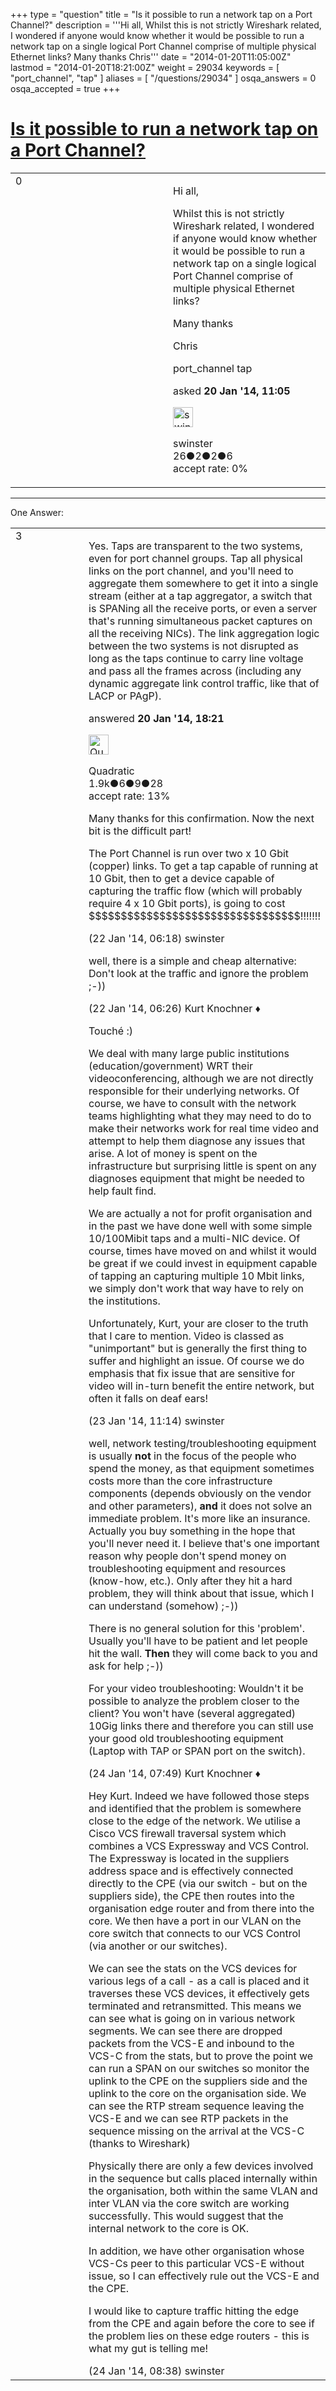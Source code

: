 +++
type = "question"
title = "Is it possible to run a network tap on a Port Channel?"
description = '''Hi all, Whilst this is not strictly Wireshark related, I wondered if anyone would know whether it would be possible to run a network tap on a single logical Port Channel comprise of multiple physical Ethernet links? Many thanks Chris'''
date = "2014-01-20T11:05:00Z"
lastmod = "2014-01-20T18:21:00Z"
weight = 29034
keywords = [ "port_channel", "tap" ]
aliases = [ "/questions/29034" ]
osqa_answers = 0
osqa_accepted = true
+++

<div class="headNormal">

# [Is it possible to run a network tap on a Port Channel?](/questions/29034/is-it-possible-to-run-a-network-tap-on-a-port-channel)

</div>

<div id="main-body">

<div id="askform">

<table id="question-table" style="width:100%;"><colgroup><col style="width: 50%" /><col style="width: 50%" /></colgroup><tbody><tr class="odd"><td style="width: 30px; vertical-align: top"><div class="vote-buttons"><div id="post-29034-score" class="post-score" title="current number of votes">0</div><div id="favorite-count" class="favorite-count"></div></div></td><td><div id="item-right"><div class="question-body"><p>Hi all,</p><p>Whilst this is not strictly Wireshark related, I wondered if anyone would know whether it would be possible to run a network tap on a single logical Port Channel comprise of multiple physical Ethernet links?</p><p>Many thanks</p><p>Chris</p></div><div id="question-tags" class="tags-container tags">port_channel tap</div><div id="question-controls" class="post-controls"></div><div class="post-update-info-container"><div class="post-update-info post-update-info-user"><p>asked <strong>20 Jan '14, 11:05</strong></p><img src="https://secure.gravatar.com/avatar/bbeb91ebbe399c56bae792a4b546ee0f?s=32&amp;d=identicon&amp;r=g" class="gravatar" width="32" height="32" alt="swinster&#39;s gravatar image" /><p>swinster<br />
<span class="score" title="26 reputation points">26</span><span title="2 badges"><span class="badge1">●</span><span class="badgecount">2</span></span><span title="2 badges"><span class="silver">●</span><span class="badgecount">2</span></span><span title="6 badges"><span class="bronze">●</span><span class="badgecount">6</span></span><br />
<span class="accept_rate" title="Rate of the user&#39;s accepted answers">accept rate:</span> <span title="swinster has no accepted answers">0%</span></p></div></div><div id="comments-container-29034" class="comments-container"></div><div id="comment-tools-29034" class="comment-tools"></div><div class="clear"></div><div id="comment-29034-form-container" class="comment-form-container"></div><div class="clear"></div></div></td></tr></tbody></table>

------------------------------------------------------------------------

<div class="tabBar">

<span id="sort-top"></span>

<div class="headQuestions">

One Answer:

</div>

</div>

<span id="29039"></span>

<div id="answer-container-29039" class="answer accepted-answer">

<table style="width:100%;"><colgroup><col style="width: 50%" /><col style="width: 50%" /></colgroup><tbody><tr class="odd"><td style="width: 30px; vertical-align: top"><div class="vote-buttons"><div id="post-29039-score" class="post-score" title="current number of votes">3</div></div></td><td><div class="item-right"><div class="answer-body"><p>Yes. Taps are transparent to the two systems, even for port channel groups. Tap all physical links on the port channel, and you'll need to aggregate them somewhere to get it into a single stream (either at a tap aggregator, a switch that is SPANing all the receive ports, or even a server that's running simultaneous packet captures on all the receiving NICs). The link aggregation logic between the two systems is not disrupted as long as the taps continue to carry line voltage and pass all the frames across (including any dynamic aggregate link control traffic, like that of LACP or PAgP).</p></div><div class="answer-controls post-controls"></div><div class="post-update-info-container"><div class="post-update-info post-update-info-user"><p>answered <strong>20 Jan '14, 18:21</strong></p><img src="https://secure.gravatar.com/avatar/f533c5f20f9c9afbf4b03de08a100e11?s=32&amp;d=identicon&amp;r=g" class="gravatar" width="32" height="32" alt="Quadratic&#39;s gravatar image" /><p>Quadratic<br />
<span class="score" title="1885 reputation points"><span>1.9k</span></span><span title="6 badges"><span class="badge1">●</span><span class="badgecount">6</span></span><span title="9 badges"><span class="silver">●</span><span class="badgecount">9</span></span><span title="28 badges"><span class="bronze">●</span><span class="badgecount">28</span></span><br />
<span class="accept_rate" title="Rate of the user&#39;s accepted answers">accept rate:</span> <span title="Quadratic has 23 accepted answers">13%</span></p></div></div><div id="comments-container-29039" class="comments-container"><span id="29093"></span><div id="comment-29093" class="comment"><div id="post-29093-score" class="comment-score"></div><div class="comment-text"><p>Many thanks for this confirmation. Now the next bit is the difficult part!</p><p>The Port Channel is run over two x 10 Gbit (copper) links. To get a tap capable of running at 10 Gbit, then to get a device capable of capturing the traffic flow (which will probably require 4 x 10 Gbit ports), is going to cost $$$$$$$$$$$$$$$$$$$$$$$$$$$$$$$$$!!!!!!!</p></div><div id="comment-29093-info" class="comment-info"><span class="comment-age">(22 Jan '14, 06:18)</span> swinster</div></div><span id="29094"></span><div id="comment-29094" class="comment"><div id="post-29094-score" class="comment-score"></div><div class="comment-text"><p>well, there is a simple and cheap alternative: Don't look at the traffic and ignore the problem ;-))</p></div><div id="comment-29094-info" class="comment-info"><span class="comment-age">(22 Jan '14, 06:26)</span> Kurt Knochner ♦</div></div><span id="29124"></span><div id="comment-29124" class="comment"><div id="post-29124-score" class="comment-score"></div><div class="comment-text"><p>Touché :)</p><p>We deal with many large public institutions (education/government) WRT their videoconferencing, although we are not directly responsible for their underlying networks. Of course, we have to consult with the network teams highlighting what they may need to do to make their networks work for real time video and attempt to help them diagnose any issues that arise. A lot of money is spent on the infrastructure but surprising little is spent on any diagnoses equipment that might be needed to help fault find.</p><p>We are actually a not for profit organisation and in the past we have done well with some simple 10/100Mibit taps and a multi-NIC device. Of course, times have moved on and whilst it would be great if we could invest in equipment capable of tapping an capturing multiple 10 Mbit links, we simply don't work that way have to rely on the institutions.</p><p>Unfortunately, Kurt, your are closer to the truth that I care to mention. Video is classed as "unimportant" but is generally the first thing to suffer and highlight an issue. Of course we do emphasis that fix issue that are sensitive for video will in-turn benefit the entire network, but often it falls on deaf ears!</p></div><div id="comment-29124-info" class="comment-info"><span class="comment-age">(23 Jan '14, 11:14)</span> swinster</div></div><span id="29141"></span><div id="comment-29141" class="comment"><div id="post-29141-score" class="comment-score"></div><div class="comment-text"><p>well, network testing/troubleshooting equipment is usually <strong>not</strong> in the focus of the people who spend the money, as that equipment sometimes costs more than the core infrastructure components (depends obviously on the vendor and other parameters), <strong>and</strong> it does not solve an immediate problem. It's more like an insurance. Actually you buy something in the hope that you'll never need it. I believe that's one important reason why people don't spend money on troubleshooting equipment and resources (know-how, etc.). Only after they hit a hard problem, they will think about that issue, which I can understand (somehow) ;-))</p><p>There is no general solution for this 'problem'. Usually you'll have to be patient and let people hit the wall. <strong>Then</strong> they will come back to you and ask for help ;-))</p><p>For your video troubleshooting: Wouldn't it be possible to analyze the problem closer to the client? You won't have (several aggregated) 10Gig links there and therefore you can still use your good old troubleshooting equipment (Laptop with TAP or SPAN port on the switch).</p></div><div id="comment-29141-info" class="comment-info"><span class="comment-age">(24 Jan '14, 07:49)</span> Kurt Knochner ♦</div></div><span id="29145"></span><div id="comment-29145" class="comment"><div id="post-29145-score" class="comment-score"></div><div class="comment-text"><p>Hey Kurt. Indeed we have followed those steps and identified that the problem is somewhere close to the edge of the network. We utilise a Cisco VCS firewall traversal system which combines a VCS Expressway and VCS Control. The Expressway is located in the suppliers address space and is effectively connected directly to the CPE (via our switch - but on the suppliers side), the CPE then routes into the organisation edge router and from there into the core. We then have a port in our VLAN on the core switch that connects to our VCS Control (via another or our switches).</p><p>We can see the stats on the VCS devices for various legs of a call - as a call is placed and it traverses these VCS devices, it effectively gets terminated and retransmitted. This means we can see what is going on in various network segments. We can see there are dropped packets from the VCS-E and inbound to the VCS-C from the stats, but to prove the point we can run a SPAN on our switches so monitor the uplink to the CPE on the suppliers side and the uplink to the core on the organisation side. We can see the RTP stream sequence leaving the VCS-E and we can see RTP packets in the sequence missing on the arrival at the VCS-C (thanks to Wireshark)</p><p>Physically there are only a few devices involved in the sequence but calls placed internally within the organisation, both within the same VLAN and inter VLAN via the core switch are working successfully. This would suggest that the internal network to the core is OK.</p><p>In addition, we have other organisation whose VCS-Cs peer to this particular VCS-E without issue, so I can effectively rule out the VCS-E and the CPE.</p><p>I would like to capture traffic hitting the edge from the CPE and again before the core to see if the problem lies on these edge routers - this is what my gut is telling me!</p></div><div id="comment-29145-info" class="comment-info"><span class="comment-age">(24 Jan '14, 08:38)</span> swinster</div></div></div><div id="comment-tools-29039" class="comment-tools"></div><div class="clear"></div><div id="comment-29039-form-container" class="comment-form-container"></div><div class="clear"></div></div></td></tr></tbody></table>

</div>

<div class="paginator-container-left">

</div>

</div>

</div>

